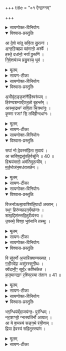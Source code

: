 +++
title = "०१ ऐन्द्राग्नम्"

+++
<details><summary>सायणोक्त-विनियोगः</summary>

(SB) 1पञ्चम ऐन्द्राग्नपश्वादींनां सूक्तान्यभिहितानि । षष्ठे सावित्रादि पशूनां सूक्तान्यभिधीयन्ते । तत्र 'सावित्रमुपध्वस्तमालभेत' इत्यस्य पशोः सूक्ते वपायाः पुरोनुवाक्यामाह - 
</details>


<details open><summary>विश्वास-प्रस्तुतिः</summary>

आ दे॒वो या॑तु सवि॒ता सु॒रत्नः॑ ।   
अ॒न्त॒रि॒ख्ष॒प्रा वह॑मानो॒ अश्वैः᳚ ।   
हस्ते॒ दधा॑नो॒ नर्या॑ पु॒रूणि॑ ।   
नि॒वे॒शय॑ञ्च प्रसु॒वञ्च॒ भूम॑ ।  
</details>

<details><summary>मूलम्</summary>

आ दे॒वो या॑तु सवि॒ता सु॒रत्नः॑ ।   
अ॒न्त॒रि॒ख्ष॒प्रा वह॑मानो॒ अश्वैः᳚ ।   
हस्ते॒ दधा॑नो॒ नर्या॑ पु॒रूणि॑ ।   
नि॒वे॒शय॑ञ्च प्रसु॒वञ्च॒ भूम॑ ।  
</details>

<details><summary>सायण-टीका</summary>

सविता देवः आयातु आगच्छतु । कीदृशः? सुरत्नः शोभनै रत्नैर्युक्तः । अन्तरिक्षप्ताः स्वकीयै रश्मिभिरन्तरिक्षं पूरयिता । अश्वैर्वहमानः स्वकीयैरश्वै रथं वाहयन् । नर्या नरेभ्यो हितानि पुरूणि बहूनि रत्नानि यजमानाय दातुं हस्ते दधानः । भूम बहुलं जगत्प्राणिजातं निवेशयंश्च रात्रौ स्वस्वगृहेऽवस्थापयन्नपि प्रसुवंश्च दिवसे स्वस्वव्यापारेषु प्रेरयन्नपि वर्तत इति शेषः॥
</details>

<details><summary>सायणोक्त-विनियोगः</summary>

2अथ वपाया याज्यामाह - 
</details>


<details open><summary>विश्वास-प्रस्तुतिः</summary>

अ॒भीवृ॑त॒ङ्कृश॑नैर्वि॒श्वरू॑पम् ।  
हिर॑ण्यशम्यय्ँयज॒तो बृ॒हन्त᳚म् ।   
आस्था॒द्रथꣳ॑ सवि॒ता चि॒त्रभा॑नुः ।  
कृ॒ष्णा रजाꣳ॑ सि॒ तवि॑षी॒न्दधा॑नः ।  
</details>

<details><summary>मूलम्</summary>

अ॒भीवृ॑त॒ङ्कृश॑नैर्वि॒श्वरू॑पम् ।  
हिर॑ण्यशम्यय्ँयज॒तो बृ॒हन्त᳚म् ।   
आस्था॒द्रथꣳ॑ सवि॒ता चि॒त्रभा॑नुः ।  
कृ॒ष्णा रजाꣳ॑ सि॒ तवि॑षी॒न्दधा॑नः ।  
</details>

<details><summary>सायण-टीका</summary>

अयं सविता रथमास्थात् आरूढवान् । कीदृशं रथं? कृशनैरभीवृतं कुशनशब्दः सुवर्णवाची सुवर्णैरभितोऽलंकृतमित्यर्थः । विश्वरूपं अनेकैराकारैरुपेतम् । हिरण्यशम्यं युगच्छिद्रे प्रक्षेपणीयः काष्ठविशेषः शम्या सुवर्णमयीभ्यां शम्याभ्यामुपेतम् । बृहन्तं अतिप्तौढम् । कीदृशः सविता? यजतो यष्टव्यः । चित्रभानुः बडुविधरश्मियुक्तः । तविषीं स्वकीयं बलं प्राप्य कृष्णारजांसि दधानः क्वचित्कृष्णानि रूपाणि क्वचिद्रक्तानि रूपाणि धारयन् वर्तते । एतद्रूपान्तराणामप्युपलक्षणम् । अत एव छन्दोगाः - 'असौ वा आदित्यो देवमधु' इत्येतस्यां मधुविद्यायां - 'यदेतदादित्यस्य रोहितं रूप यदेतदादित्यस्य शुक्रं रूपं यदेतदादित्यस्य कृष्णं रूपम्' इति बहुविधानि रूपाण्यामनन्ति ॥
</details>

<details><summary>सायणोक्त-विनियोगः</summary>

3अथ पुरोडाशस्य पुरोनुवाक्यामाह - 
</details>


<details open><summary>विश्वास-प्रस्तुतिः</summary>

सघा॑ नो दे॒वस्स॑वि॒ता स॒वाय॑ ।  
आ सा॑विष॒द्वसु॑पति॒र्वसू॑नि ॥ 40 ॥    
वि॒श्रय॑माणो॒ अम॑तिमुरू॒चीम् ।   
म॒र्त॒भोज॑न॒मध॑रासतेन ।  
</details>

<details><summary>मूलम्</summary>

सघा॑ नो दे॒वस्स॑वि॒ता स॒वाय॑ ।  
आ सा॑विष॒द्वसु॑पति॒र्वसू॑नि ॥ 40 ॥    
वि॒श्रय॑माणो॒ अम॑तिमुरू॒चीम् ।   
म॒र्त॒भोज॑न॒मध॑रासतेन ।  
</details>

<details><summary>सायण-टीका</summary>

सघा स एव सविता देवो वसुपतिः धनपतिर्भूत्वा नोऽस्माकं सवाय कर्मानुष्ठानाय वसूनि धनानि आसाविषत् सर्वतः संपादितवान् । किं कुर्वन् - उरूचीं विस्तीर्णां गतिं अमतिमस्मदीयां मन्दप्रज्ञां विश्रयमाणो विप्रतिषेधन् । अथानन्तरं मर्तभोजनं मनुष्यैर्भोक्तुं योग्यमन्नं न रासतेऽस्मभ्यं ददाति ॥
</details>

<details><summary>सायणोक्त-विनियोगः</summary>

4अथ पुरोडाशस्य याज्यामाह - 
</details>


<details open><summary>विश्वास-प्रस्तुतिः</summary>

विजना᳚ञ्छ्या॒वाश्शि॑ति॒पादो॑ अख्यन् ।  
रथ॒ꣳ॒ हिर॑ण्यप्रउग॒व्ँवह॑न्तः ।  
शश्व॒द्दिश॑स्सवि॒तुर्दैव्य॑स्य ।   
उ॒पस्थे॒ विश्वा॒ भुव॑नानि तस्थुः ।
</details>

<details><summary>मूलम्</summary>

विजना᳚ञ्छ्या॒वाश्शि॑ति॒पादो॑ अख्यन् ।  
रथ॒ꣳ॒ हिर॑ण्यप्रउग॒व्ँवह॑न्तः ।  
शश्व॒द्दिश॑स्सवि॒तुर्दैव्य॑स्य ।   
उ॒पस्थे॒ विश्वा॒ भुव॑नानि तस्थुः ।
</details>

<details><summary>सायण-टीका</summary>

श्यावाः श्यामवर्णाः शितिपादः श्वेतैः पादैर्युक्ताः सवितुरश्वा जनान् जन्तून् व्यख्यन् विशेषेण ज्ञापितवन्तः । अश्वेषु गच्छत्सु हि आदित्यो गच्छतीत्येवं जानन्ति । कीदृशा अश्वाः? रथं वहन्तः । कीदृशं रथं? हिरण्यप्रउगम्, ईषाग्रयोर्योगः प्रउग इत्युच्यते, सुवर्णमयः प्रउगो यस्य रथस्य सोऽयं हिरण्यप्रउगस्तम् । दैव्यस्य देवेभ्यो हितस्य सवितुरुपस्थे उत्सङ्गे दिशः प्राच्याद्या विश्वा भुवनानि पृथिव्यादयः स्वे लोकाश्च शश्वत्तस्थुनिरन्तरं तिष्ठन्ति । सवितृप्रकाशमध्ये वर्तमानमेव तदुत्सङ्गावस्थानम् ॥
</details>

<details><summary>सायणोक्त-विनियोगः</summary>

5अथ हविषः पुरोनुवाक्यामाह - 
</details>


<details open><summary>विश्वास-प्रस्तुतिः</summary>

वि सु॑प॒र्णो अ॒न्तरि॑ख्षाण्यख्यत् ।  
ग॒भी॒रवे॑पा॒ असु॑रस्सुनी॒थः ।  
क्वे॑दानी॒ꣳ॒ सूर्य॒ᳵ कश्चि॑केत ।   
क॒त॒मान्द्याꣳ र॒श्मिर॒स्या त॑तान ॥ 41 ॥  
</details>

<details><summary>मूलम्</summary>

वि सु॑प॒र्णो अ॒न्तरि॑ख्षाण्यख्यत् ।  
ग॒भी॒रवे॑पा॒ असु॑रस्सुनी॒थः ।  
क्वे॑दानी॒ꣳ॒ सूर्य॒ᳵ कश्चि॑केत ।   
क॒त॒मान्द्याꣳ र॒श्मिर॒स्या त॑तान ॥ 41 ॥  
</details>

<details><summary>सायण-टीका</summary>

सुपर्णः पक्षिसदृश आदित्यः । आकाशगामित्वात्पक्षिसादृश्यम् । तादृश आदित्यः अन्तरिक्षाणि आकाशप्रदेशविशेषान् व्यख्यत् विशेषेण प्रकाशितवान् । पृतिव्यन्तरिक्षद्युलोकान्सर्वान्प्रकाशयतीत्यर्थः । कीदृशः सविता? गभीरवेपाः, वेपशब्दः कर्मवाची, उदयास्तमयलक्षणगभीरकर्मेत्यर्थः । असुरः प्राणप्रदः । अतएवान्यत्राम्नायते - 'योऽसौ तपन्नुदेति स सर्वेषां भूतानां प्राणानादायोदेति' इति । सुनीथः प्रशस्तः । एवंभूत आदित्यः इदानीं रात्रौ क्व प्रदेशे वर्तत इत्येवं कश्चिकेत को वा जानाति । अस्य सूर्यस्य रश्मिः कतमां द्यामाततान कं नामाकाशभागं व्याप्नोतीति को वा जानाति । रात्रौ सूर्यस्य तद्रश्मेश्चावस्थानदेशस्य बुद्धिमद्भिरपि दुर्विज्ञेयत्वादयमचिन्त्यमहिमेत्यर्थः ॥
</details>

<details><summary>सायणोक्त-विनियोगः</summary>

6अथ हविषो याज्यामाह - 
</details>


<details open><summary>विश्वास-प्रस्तुतिः</summary>

भग॒न्धिय॑व्ँवा॒जय॑न्त॒ᳶ पुर॑न्धिम् ।   
नरा॒शꣳसो॒ ग्नास्पति॑र्नो अव्यात् ।  
आ ये वा॒मस्य॑ सङ्ग॒थे र॑यी॒णाम् ।  
प्रि॒या दे॒वस्य॑ सवि॒तुस्स्या॑म ।  
</details>

<details><summary>मूलम्</summary>

भग॒न्धिय॑व्ँवा॒जय॑न्त॒ᳶ पुर॑न्धिम् ।   
नरा॒शꣳसो॒ ग्नास्पति॑र्नो अव्यात् ।  
आ ये वा॒मस्य॑ सङ्ग॒थे र॑यी॒णाम् ।  
प्रि॒या दे॒वस्य॑ सवि॒तुस्स्या॑म ।  
</details>

<details><summary>सायण-टीका</summary>

भगं सौभाग्यं धियं सत्कर्मविषयां प्रज्ञां सवितुः प्रसादात् वाजयन्तः प्राप्नुवन्तो वर्तामहे । नोऽस्माकं पुरन्धिं वहुविषयां प्रज्ञामयं देवः अव्यात् रक्षतात् । कीदृशोऽयं? नराशंसो नरैः शंसनीयः । ग्नास्पतिः छन्दसां पालयिता । 'छन्दाꣳसि वै ग्नाः' इति श्रुत्यन्तरात् । देवपत्न्यो वा ग्नाशब्देनाभिधीयन्ते 'उतग्नावियन्तु देवपत्नी' इति मन्त्रवर्णात् । अयशब्द एतव्यं प्राप्तः व्यमाचष्टे । आसमन्तात् अये प्राप्तव्ये रयीणां धनानां संगथे संगमे निमित्तभूते सति वामस्य सर्वेषां वननीयस्य सवितुर्देवस्य वयं प्रियाः स्याम ॥
</details>

